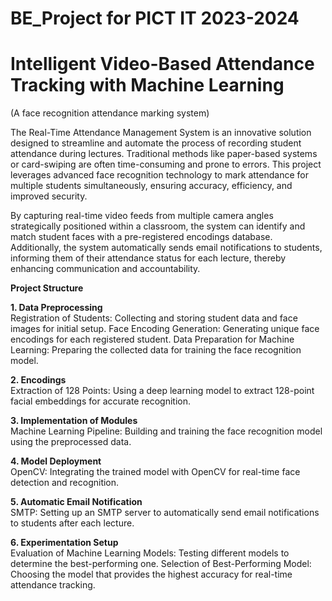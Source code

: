 # BE_Project for PICT IT 2023-2024
# Intelligent Video-Based Attendance Tracking with Machine Learning  
(A face recognition attendance marking system)

The Real-Time Attendance Management System is an innovative solution designed to streamline and automate the process of recording student attendance during lectures. Traditional methods like paper-based systems or card-swiping are often time-consuming and prone to errors. This project leverages advanced face recognition technology to mark attendance for multiple students simultaneously, ensuring accuracy, efficiency, and improved security.

By capturing real-time video feeds from multiple camera angles strategically positioned within a classroom, the system can identify and match student faces with a pre-registered encodings database. Additionally, the system automatically sends email notifications to students, informing them of their attendance status for each lecture, thereby enhancing communication and accountability.

**Project Structure**  

**1. Data Preprocessing**  
Registration of Students: Collecting and storing student data and face images for initial setup. Face Encoding Generation: Generating unique face encodings for each registered student. Data Preparation for Machine Learning: Preparing the collected data for training the face recognition model.

**2. Encodings**  
Extraction of 128 Points: Using a deep learning model to extract 128-point facial embeddings for accurate recognition.

**3. Implementation of Modules**  
Machine Learning Pipeline: Building and training the face recognition model using the preprocessed data.

**4. Model Deployment**  
OpenCV: Integrating the trained model with OpenCV for real-time face detection and recognition.

**5. Automatic Email Notification**  
SMTP: Setting up an SMTP server to automatically send email notifications to students after each lecture.

**6. Experimentation Setup**  
Evaluation of Machine Learning Models: Testing different models to determine the best-performing one. Selection of Best-Performing Model: Choosing the model that provides the highest accuracy for real-time attendance tracking.
